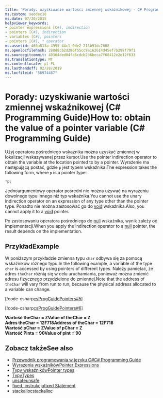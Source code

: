 ```yaml
---
title: 'Porady: uzyskiwanie wartości zmiennej wskaźnikowej - C# Programming Guide'
ms.custom: seodec18
ms.date: 07/20/2015
helpviewer_keywords:
- pointer expressions [C#], indirection
- pointers [C#], indirection
- variables [C#], pointers
- pointers [C#], * operator
ms.assetid: 460a813a-4995-44c1-9de2-213b91dc7668
ms.openlocfilehash: 288d8cb2d286f55cc9a162614d45ef7b298f79f1
ms.sourcegitcommit: 40364ded04fa6cdcb2b6beca7f68412e2e12f633
ms.translationtype: MT
ms.contentlocale: pl-PL
ms.lasthandoff: 02/28/2019
ms.locfileid: "56974487"
---
```

# <a name="how-to-obtain-the-value-of-a-pointer-variable-c-programming-guide"></a><span data-ttu-id="87ad1-102">Porady: uzyskiwanie wartości zmiennej wskaźnikowej (C# Programming Guide)</span><span class="sxs-lookup"><span data-stu-id="87ad1-102">How to: obtain the value of a pointer variable (C# Programming Guide)</span></span>

<span data-ttu-id="87ad1-103">Użyj operatora pośredniego wskaźnika można uzyskać zmiennej w lokalizacji wskazywanej przez kursor.</span><span class="sxs-lookup"><span data-stu-id="87ad1-103">Use the pointer indirection operator to obtain the variable at the location pointed to by a pointer.</span></span> <span data-ttu-id="87ad1-104">Wyrażenie ma następującą postać, gdzie `p` jest typem wskaźnika:</span><span class="sxs-lookup"><span data-stu-id="87ad1-104">The expression takes the following form, where `p` is a pointer type:</span></span>  

```csharp
*p;  
```

<span data-ttu-id="87ad1-105">Jednoargumentowy operator pośredni nie można używać na wyrażeniu dowolnego typu innego niż typ wskaźnika.</span><span class="sxs-lookup"><span data-stu-id="87ad1-105">You cannot use the unary indirection operator on an expression of any type other than the pointer type.</span></span> <span data-ttu-id="87ad1-106">Ponadto nie można zastosować go do [void](../../../csharp/language-reference/keywords/void.md) wskaźnika.</span><span class="sxs-lookup"><span data-stu-id="87ad1-106">Also, you cannot apply it to a [void](../../../csharp/language-reference/keywords/void.md) pointer.</span></span>  

<span data-ttu-id="87ad1-107">Po zastosowaniu operatora pośredniego do [null](../../../csharp/language-reference/keywords/null.md) wskaźnika, wynik zależy od implementacji.</span><span class="sxs-lookup"><span data-stu-id="87ad1-107">When you apply the indirection operator to a [null](../../../csharp/language-reference/keywords/null.md) pointer, the result depends on the implementation.</span></span>  

## <a name="example"></a><span data-ttu-id="87ad1-108">Przykład</span><span class="sxs-lookup"><span data-stu-id="87ad1-108">Example</span></span>

<span data-ttu-id="87ad1-109">W poniższym przykładzie zmienna typu `char` odbywa się za pomocą wskaźników różnego typu.</span><span class="sxs-lookup"><span data-stu-id="87ad1-109">In the following example, a variable of the type `char` is accessed by using pointers of different types.</span></span> <span data-ttu-id="87ad1-110">Należy pamiętać, że adres `theChar` różnią się w celu uruchamiania, ponieważ można zmienić adresu fizycznego przydzielone do zmiennej.</span><span class="sxs-lookup"><span data-stu-id="87ad1-110">Note that the address of `theChar` will vary from run to run, because the physical address allocated to a variable can change.</span></span>  

 [!code-csharp[csProgGuidePointers#5](~/samples/snippets/csharp/VS_Snippets_VBCSharp/csProgGuidePointers/CS/Pointers2.cs#5)]  

 [!code-csharp[csProgGuidePointers#6](~/samples/snippets/csharp/VS_Snippets_VBCSharp/csProgGuidePointers/CS/Pointers.cs#6)]  
  
<span data-ttu-id="87ad1-111">**Wartość theChar = Z**</span><span class="sxs-lookup"><span data-stu-id="87ad1-111">**Value of theChar = Z**</span></span>  
<span data-ttu-id="87ad1-112">**Adres theChar = 12F718**</span><span class="sxs-lookup"><span data-stu-id="87ad1-112">**Address of theChar = 12F718**</span></span>  
<span data-ttu-id="87ad1-113">**Wartość pChar = Z**</span><span class="sxs-lookup"><span data-stu-id="87ad1-113">**Value of pChar = Z**</span></span>  
<span data-ttu-id="87ad1-114">**Wartość Pinta = 90**</span><span class="sxs-lookup"><span data-stu-id="87ad1-114">**Value of pInt = 90**</span></span>  

## <a name="see-also"></a><span data-ttu-id="87ad1-115">Zobacz także</span><span class="sxs-lookup"><span data-stu-id="87ad1-115">See also</span></span>

- [<span data-ttu-id="87ad1-116">Przewodnik programowania w języku C#</span><span class="sxs-lookup"><span data-stu-id="87ad1-116">C# Programming Guide</span></span>](../../../csharp/programming-guide/index.md)
- [<span data-ttu-id="87ad1-117">Wyrażenia wskaźników</span><span class="sxs-lookup"><span data-stu-id="87ad1-117">Pointer Expressions</span></span>](../../../csharp/programming-guide/unsafe-code-pointers/pointer-expressions.md)
- [<span data-ttu-id="87ad1-118">Typy wskaźników</span><span class="sxs-lookup"><span data-stu-id="87ad1-118">Pointer types</span></span>](../../../csharp/programming-guide/unsafe-code-pointers/pointer-types.md)
- [<span data-ttu-id="87ad1-119">Typy</span><span class="sxs-lookup"><span data-stu-id="87ad1-119">Types</span></span>](../../../csharp/language-reference/keywords/types.md)
- [<span data-ttu-id="87ad1-120">unsafe</span><span class="sxs-lookup"><span data-stu-id="87ad1-120">unsafe</span></span>](../../../csharp/language-reference/keywords/unsafe.md)
- [<span data-ttu-id="87ad1-121">fixed, instrukcja</span><span class="sxs-lookup"><span data-stu-id="87ad1-121">fixed Statement</span></span>](../../../csharp/language-reference/keywords/fixed-statement.md)
- [<span data-ttu-id="87ad1-122">stackalloc</span><span class="sxs-lookup"><span data-stu-id="87ad1-122">stackalloc</span></span>](../../../csharp/language-reference/keywords/stackalloc.md)
